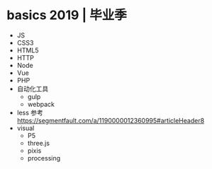 # basics 2019 | 毕业季

* JS
* CSS3
* HTML5
* HTTP
* Node
* Vue
* PHP
* 自动化工具
    * gulp
    * webpack
* less
    参考 https://segmentfault.com/a/1190000012360995#articleHeader8
* visual
    * P5
    * three.js
    * pixis
    * processing

